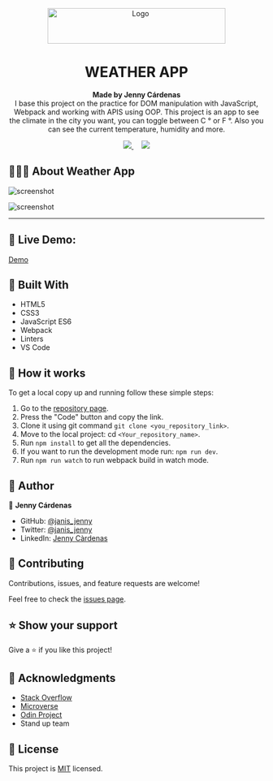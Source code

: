
<p align="center">
  <a href="https://github.com/jcy2704/oop-ruby">
    <img src="https://res.cloudinary.com/growsurf-prod/image/upload/v1582211139/production/gnysw2objzekbagrqiax.png" alt="Logo" width="350" height="70">
  </a>
</p>

<h1 align="center">WEATHER APP</h1>

<p align="center">
  <strong>Made by Jenny Cárdenas</strong>
  <br>
   I base this project on the practice for DOM manipulation with JavaScript, Webpack and working with APIS using OOP. This project is an app to see the climate in the city you want, you can toggle between C ° or F °. Also you can see the current temperature, humidity and more.
</p>

<p align="center">
  <a href="https://github.com/janis-jenny/Weather-App/issues">
    <img src="https://img.shields.io/badge/REPORT%20A%20BUG-purple?style=for-the-badge">
  </a>
   ‎ ‎ ‎ ‎
  <a href="https://github.com/janis-jenny/Weather-App/issues">
    <img src="https://img.shields.io/badge/Request%20a%20feature-purple?style=for-the-badge">
  </a>
</p>



## 👩🏼‍💻 About Weather App

![screenshot](./src/images/weather1.gif)

![screenshot](./src/images/weather2.gif)

<hr>


## 🔴 Live Demo:

[Demo]()



## 🔧 Built With

- HTML5
- CSS3
- JavaScript ES6
- Webpack
- Linters
- VS Code


## 🤖 How it works

To get a local copy up and running follow these simple steps:

1. Go to the [repository page](https://github.com/janis-jenny/Weather-App).
2. Press the "Code" button and copy the link.
3. Clone it using git command `git clone <you_repository_link>`.
4. Move to the local project: cd `<Your_repository_name>`.
5. Run `npm install` to get all the dependencies.
6. If you want to run the development mode run: `npm run dev`.
7. Run `npm run watch` to run webpack build in watch mode.



## 👥 Author

👤 **Jenny Cárdenas**

- GitHub: [@janis_jenny](https://github.com/janis-jenny)
- Twitter: [@janis_jenny](https://twitter.com/janis_jenny)
- LinkedIn: [Jenny Càrdenas](https://www.linkedin.com/in/paolajenny)



## 🤝 Contributing

Contributions, issues, and feature requests are welcome!

Feel free to check the [issues page](https://github.com/janis-jenny/Weather-App/issues).



## ⭐ Show your support

Give a ⭐️ if you like this project!



## 📌 Acknowledgments

- [Stack Overflow](https://es.stackoverflow.com/)
- [Microverse](https://www.microverse.org/)
- [Odin Project](https://www.theodinproject.com/paths/full-stack-javascript/courses/javascript/lessons/weather-app)
- Stand up team


## 📝 License

This project is [MIT](https://opensource.org/licenses/MIT) licensed.